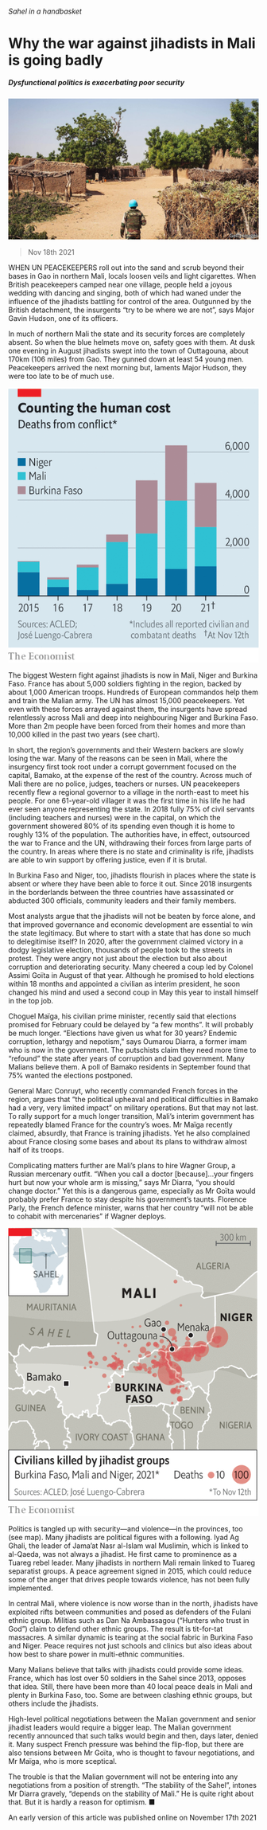 ###### Sahel in a handbasket

# Why the war against jihadists in Mali is going badly 

##### Dysfunctional politics is exacerbating poor security 

![image](images/20211120_map001.jpg) 

> Nov 18th 2021 

WHEN UN PEACEKEEPERS roll out into the sand and scrub beyond their bases in Gao in northern Mali, locals loosen veils and light cigarettes. When British peacekeepers camped near one village, people held a joyous wedding with dancing and singing, both of which had waned under the influence of the jihadists battling for control of the area. Outgunned by the British detachment, the insurgents “try to be where we are not”, says Major Gavin Hudson, one of its officers.

In much of northern Mali the state and its security forces are completely absent. So when the blue helmets move on, safety goes with them. At dusk one evening in August jihadists swept into the town of Outtagouna, about 170km (106 miles) from Gao. They gunned down at least 54 young men. Peacekeepers arrived the next morning but, laments Major Hudson, they were too late to be of much use.

![image](images/20211120_mac199.png) 


The biggest Western fight against jihadists is now in Mali, Niger and Burkina Faso. France has about 5,000 soldiers fighting in the region, backed by about 1,000 American troops. Hundreds of European commandos help them and train the Malian army. The UN has almost 15,000 peacekeepers. Yet even with these forces arrayed against them, the insurgents have spread relentlessly across Mali and deep into neighbouring Niger and Burkina Faso. More than 2m people have been forced from their homes and more than 10,000 killed in the past two years (see chart).


In short, the region’s governments and their Western backers are slowly losing the war. Many of the reasons can be seen in Mali, where the insurgency first took root under a corrupt government focused on the capital, Bamako, at the expense of the rest of the country. Across much of Mali there are no police, judges, teachers or nurses. UN peacekeepers recently flew a regional governor to a village in the north-east to meet his people. For one 61-year-old villager it was the first time in his life he had ever seen anyone representing the state. In 2018 fully 75% of civil servants (including teachers and nurses) were in the capital, on which the government showered 80% of its spending even though it is home to roughly 13% of the population. The authorities have, in effect, outsourced the war to France and the UN, withdrawing their forces from large parts of the country. In areas where there is no state and criminality is rife, jihadists are able to win support by offering justice, even if it is brutal.

In Burkina Faso and Niger, too, jihadists flourish in places where the state is absent or where they have been able to force it out. Since 2018 insurgents in the borderlands between the three countries have assassinated or abducted 300 officials, community leaders and their family members.

Most analysts argue that the jihadists will not be beaten by force alone, and that improved governance and economic development are essential to win the state legitimacy. But where to start with a state that has done so much to delegitimise itself? In 2020, after the government claimed victory in a dodgy legislative election, thousands of people took to the streets in protest. They were angry not just about the election but also about corruption and deteriorating security. Many cheered a coup led by Colonel Assimi Goïta in August of that year. Although he promised to hold elections within 18 months and appointed a civilian as interim president, he soon changed his mind and used a second coup in May this year to install himself in the top job.

Choguel Maïga, his civilian prime minister, recently said that elections promised for February could be delayed by “a few months”. It will probably be much longer. “Elections have given us what for 30 years? Endemic corruption, lethargy and nepotism,” says Oumarou Diarra, a former imam who is now in the government. The putschists claim they need more time to “refound” the state after years of corruption and bad government. Many Malians believe them. A poll of Bamako residents in September found that 75% wanted the elections postponed.

General Marc Conruyt, who recently commanded French forces in the region, argues that “the political upheaval and political difficulties in Bamako had a very, very limited impact” on military operations. But that may not last. To rally support for a much longer transition, Mali’s interim government has repeatedly blamed France for the country’s woes. Mr Maïga recently claimed, absurdly, that France is training jihadists. Yet he also complained about France closing some bases and about its plans to withdraw almost half of its troops.

Complicating matters further are Mali’s plans to hire Wagner Group, a Russian mercenary outfit. “When you call a doctor [because]...your fingers hurt but now your whole arm is missing,” says Mr Diarra, “you should change doctor.” Yet this is a dangerous game, especially as Mr Goïta would probably prefer France to stay despite his government’s taunts. Florence Parly, the French defence minister, warns that her country “will not be able to cohabit with mercenaries” if Wagner deploys.

![image](images/20211120_mam905.png) 


Politics is tangled up with security—and violence—in the provinces, too (see map). Many jihadists are political figures with a following. Iyad Ag Ghali, the leader of Jama’at Nasr al-Islam wal Muslimin, which is linked to al-Qaeda, was not always a jihadist. He first came to prominence as a Tuareg rebel leader. Many jihadists in northern Mali remain linked to Tuareg separatist groups. A peace agreement signed in 2015, which could reduce some of the anger that drives people towards violence, has not been fully implemented.

In central Mali, where violence is now worse than in the north, jihadists have exploited rifts between communities and posed as defenders of the Fulani ethnic group. Militias such as Dan Na Ambassagou (“Hunters who trust in God”) claim to defend other ethnic groups. The result is tit-for-tat massacres. A similar dynamic is tearing at the social fabric in Burkina Faso and Niger. Peace requires not just schools and clinics but also ideas about how best to share power in multi-ethnic communities.

Many Malians believe that talks with jihadists could provide some ideas. France, which has lost over 50 soldiers in the Sahel since 2013, opposes that idea. Still, there have been more than 40 local peace deals in Mali and plenty in Burkina Faso, too. Some are between clashing ethnic groups, but others include the jihadists.

High-level political negotiations between the Malian government and senior jihadist leaders would require a bigger leap. The Malian government recently announced that such talks would begin and then, days later, denied it. Many suspect French pressure was behind the flip-flop, but there are also tensions between Mr Goïta, who is thought to favour negotiations, and Mr Maïga, who is more sceptical.

The trouble is that the Malian government will not be entering into any negotiations from a position of strength. “The stability of the Sahel”, intones Mr Diarra gravely, “depends on the stability of Mali.” He is quite right about that. But it is hardly a reason for optimism. ■

An early version of this article was published online on November 17th 2021

